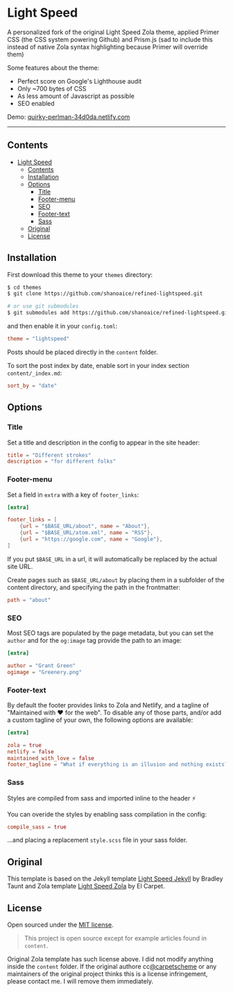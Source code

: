 # Light Speed

A personalized fork of the original Light Speed Zola theme, applied Primer CSS (the CSS system powering Github) and Prism.js (sad to include this instead of native Zola syntax highlighting because Primer will override them)

Some features about the theme:

* Perfect score on Google's Lighthouse audit
* Only ~700 bytes of CSS
* As less amount of Javascript as possible
* SEO enabled

Demo: [quirky-perlman-34d0da.netlify.com](https://quirky-perlman-34d0da.netlify.com)

-----

## Contents

- [Light Speed](#light-speed)
  - [Contents](#contents)
  - [Installation](#installation)
  - [Options](#options)
    - [Title](#title)
    - [Footer-menu](#footer-menu)
    - [SEO](#seo)
    - [Footer-text](#footer-text)
    - [Sass](#sass)
  - [Original](#original)
  - [License](#license)

## Installation
First download this theme to your `themes` directory:

```bash
$ cd themes
$ git clone https://github.com/shanoaice/refined-lightspeed.git

# or use git submodules
$ git submodules add https://github.com/shanoaice/refined-lightspeed.git themes/lightspeed
```
and then enable it in your `config.toml`:

```toml
theme = "lightspeed"
```

Posts should be placed directly in the `content` folder.

To sort the post index by date, enable sort in your index section `content/_index.md`:

```toml
sort_by = "date"
```

## Options

### Title
Set a title and description in the config to appear in the site header:

```toml
title = "Different strokes"
description = "for different folks"

```

### Footer-menu
Set a field in `extra` with a key of `footer_links`:

```toml
[extra]

footer_links = [
    {url = "$BASE_URL/about", name = "About"},
    {url = "$BASE_URL/atom.xml", name = "RSS"},
    {url = "https://google.com", name = "Google"},
]
```

If you put `$BASE_URL` in a url, it will automatically be replaced by the actual
site URL.

Create pages such as `$BASE_URL/about` by placing them in a subfolder of the content directory, and specifying the path in the frontmatter:

```toml
path = "about"
```

### SEO

Most SEO tags are populated by the page metadata, but you can set the `author` and for the `og:image` tag provide the path to an image:

```toml
[extra]

author = "Grant Green"
ogimage = "Greenery.png"
```

### Footer-text

By default the footer provides links to Zola and Netlify, and a tagline of "Maintained with :heart: for the web".
To disable any of those parts, and/or add a custom tagline of your own, the following options are available:

```toml
[extra]

zola = true
netlify = false
maintained_with_love = false
footer_tagline = "What if everything is an illusion and nothing exists? In that case, I definitely overpaid for my carpet."
```

### Sass

Styles are compiled from sass and imported inline to the header :zap:

You can overide the styles by enabling sass compilation in the config:

```toml
compile_sass = true
```

...and placing a replacement `style.scss` file in your sass folder.

## Original
This template is based on the Jekyll template [Light Speed Jekyll](https://github.com/bradleytaunt/lightspeed) by Bradley Taunt and Zola template [Light Speed Zola](https://github.com/carpetscheme/lightspeed) by El Carpet.

## License

Open sourced under the [MIT license](LICENSE.md).

> This project is open source except for example articles found in `content`.

Original Zola template has such license above. I did not modify anything inside the `content` folder. If the original authore cc[@carpetscheme](https://github.com/carpetscheme) or any maintainers of the original project thinks this is a license infringement, please contact me. I will remove them immediately.

